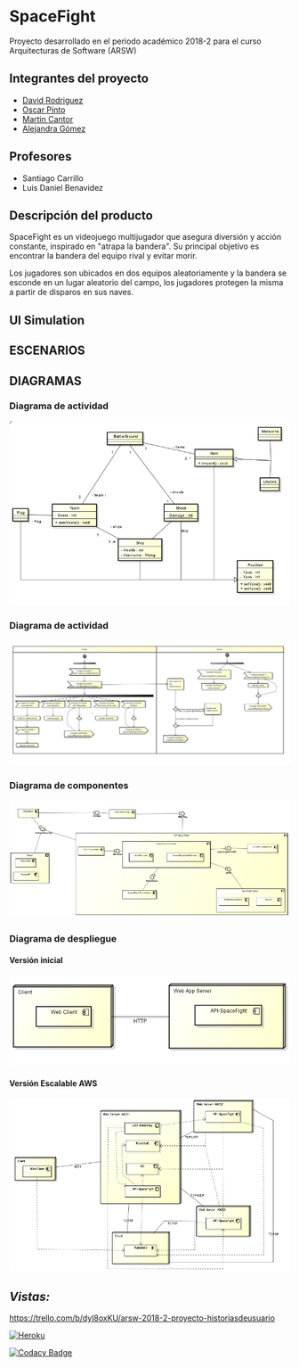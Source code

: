 # SpaceFight

Proyecto desarrollado en el periodo académico 2018-2 para el curso Arquitecturas de Software (ARSW)


## Integrantes del proyecto
  - [David Rodriguez][david]
  - [Oscar Pinto][oscar]
  - [Martin Cantor][martin]
  - [Alejandra Gómez][alejandra]

## Profesores
  - Santiago Carrillo 
  - Luis Daniel Benavidez

## Descripción del producto
SpaceFight es un videojuego multijugador que asegura diversión y acción constante, inspirado en "atrapa la bandera". Su principal objetivo es encontrar la bandera del equipo rival y evitar morir.

Los jugadores son ubicados en dos equipos aleatoriamente y la bandera se esconde en un lugar aleatorio del campo, los jugadores protegen la misma a partir de disparos en sus naves.

## UI Simulation

## ESCENARIOS

## DIAGRAMAS

### Diagrama de actividad
![](img/class.png)

### Diagrama de actividad
![](img/activity.png)

### Diagrama de componentes
![](img/component.png)

### Diagrama de despliegue

#### Versión inicial
![](img/deployment1.png)

#### Versión Escalable AWS
![](img/deployment2.png)

*_Vistas:_*
------- 
https://trello.com/b/dyl8oxKU/arsw-2018-2-proyecto-historiasdeusuario

[![Heroku](https://wmpics.pics/di-NNAT.png)](https://spacefightarsw.herokuapp.com/)

[![Codacy Badge](https://api.codacy.com/project/badge/Grade/f029a69aeddb43498fe1a9a01dcd6434)](https://www.codacy.com/app/alejaags/SpaceFight?utm_source=github.com&amp;utm_medium=referral&amp;utm_content=ARSW-Proyecto-SpaceFight/SpaceFight&amp;utm_campaign=Badge_Grade)


   [david]: <https://github.com/davd62133>
   [oscar]: <https://github.com/TheBaphomet666>
   [martin]: <https://github.com/Martin9958>
   [alejandra]: <https://github.com/alejaags>
